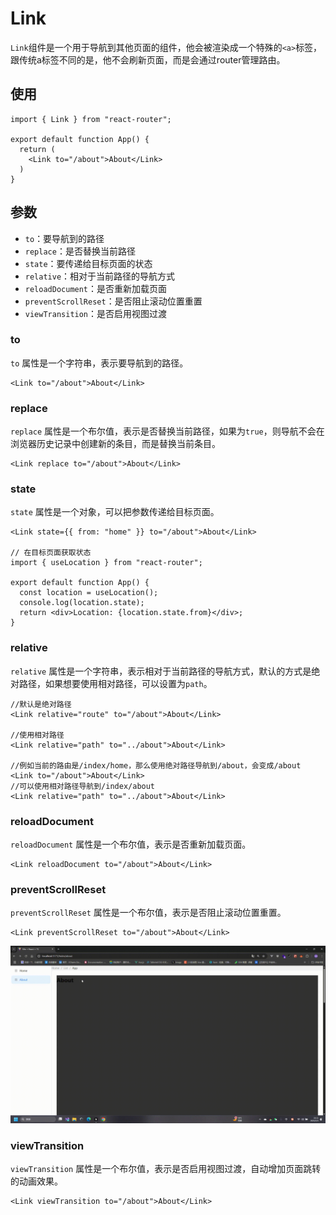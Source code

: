 # Link

`Link`组件是一个用于导航到其他页面的组件，他会被渲染成一个特殊的`<a>`标签，跟传统a标签不同的是，他不会刷新页面，而是会通过router管理路由。

## 使用

```tsx
import { Link } from "react-router";

export default function App() {
  return (
    <Link to="/about">About</Link>
  )
}
```

## 参数

- `to`：要导航到的路径
- `replace`：是否替换当前路径
- `state`：要传递给目标页面的状态
- `relative`：相对于当前路径的导航方式
- `reloadDocument`：是否重新加载页面
- `preventScrollReset`：是否阻止滚动位置重置
- `viewTransition`：是否启用视图过渡

### to

`to` 属性是一个字符串，表示要导航到的路径。

```tsx
<Link to="/about">About</Link>
```

### replace

`replace` 属性是一个布尔值，表示是否替换当前路径，如果为`true`，则导航不会在浏览器历史记录中创建新的条目，而是替换当前条目。

```tsx
<Link replace to="/about">About</Link>
```

### state

`state` 属性是一个对象，可以把参数传递给目标页面。

```tsx
<Link state={{ from: "home" }} to="/about">About</Link>

// 在目标页面获取状态
import { useLocation } from "react-router";

export default function App() {
  const location = useLocation();
  console.log(location.state);
  return <div>Location: {location.state.from}</div>;
}
```

### relative

`relative` 属性是一个字符串，表示相对于当前路径的导航方式，默认的方式是绝对路径，如果想要使用相对路径，可以设置为`path`。

```tsx
//默认是绝对路径
<Link relative="route" to="/about">About</Link>

//使用相对路径
<Link relative="path" to="../about">About</Link>

//例如当前的路由是/index/home，那么使用绝对路径导航到/about，会变成/about
<Link to="/about">About</Link>
//可以使用相对路径导航到/index/about
<Link relative="path" to="../about">About</Link>
```

### reloadDocument

`reloadDocument` 属性是一个布尔值，表示是否重新加载页面。

```tsx
<Link reloadDocument to="/about">About</Link>
```

### preventScrollReset

`preventScrollReset` 属性是一个布尔值，表示是否阻止滚动位置重置。

```tsx
<Link preventScrollReset to="/about">About</Link>
```

![如图](../image/scroll.gif)


### viewTransition

`viewTransition` 属性是一个布尔值，表示是否启用视图过渡，自动增加页面跳转的动画效果。

```tsx
<Link viewTransition to="/about">About</Link>
```

